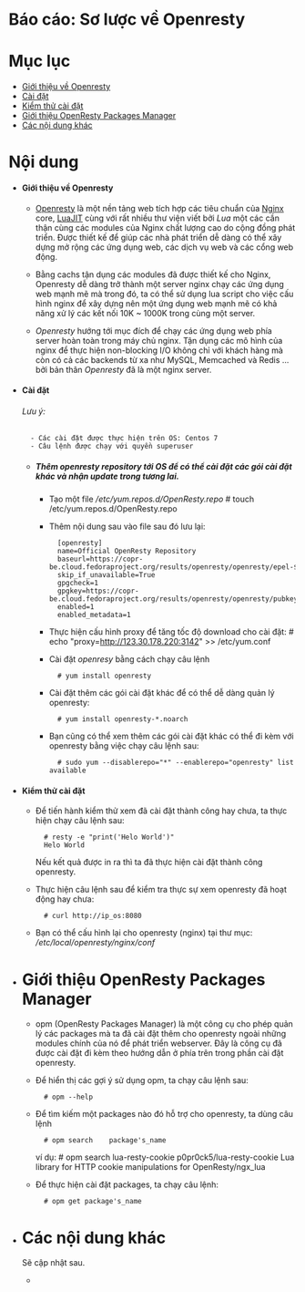 # Báo cáo: Sơ lược về Openresty

# Mục lục

- [Giới thiệu về Openresty](#about)
- [Cài đặt](#install)
- [Kiểm thử cài đặt](#test)
- [Giới thiệu OpenResty Packages Manager](#opm)
- [Các nội dung khác](#content-others)


# Nội dung

- #### <a name="about">Giới thiệu về Openresty</a>

	+ [Openresty](https://openresty.org/en/) là một nền tảng web tích hợp các tiêu chuẩn của [Nginx](http://nginx.org/) core, [LuaJIT](http://luajit.org/luajit.html) cùng với rất nhiều thư viện viết bởi *Lua* một các cần thận cùng các modules của Nginx chất lượng cao do cộng đồng phát triển. Được thiết kế để giúp các nhà phát triển dễ dàng có thể xây dựng mở rộng các ứng dụng web, các dịch vụ web và các cổng web động.

	+ Bằng cachs tận dụng các modules đã được thiết kế cho Nginx, Openresty dễ dàng trở thành một server nginx chạy các ứng dụng web mạnh mẽ mà trong đó, ta có thể sử dụng lua script cho việc cấu hình nginx để xây dựng nên một ứng dụng web mạnh mẽ có khả năng xử lý các kết nối 10K ~ 1000K trong cùng một server.

	+ *Openresty* hướng tới mục đích để chạy các ứng dụng web phía server hoàn toàn trong máy chủ nginx. Tận dụng các mô hình của nginx để thực hiện non-blocking I/O không chỉ với khách hàng mà còn có cả các backends từ xa như MySQL, Memcached và Redis ... bởi bản thân *Openresty* đã là một nginx server.

- #### <a name="install">Cài đặt</a>
	
	###### Lưu ý:
		- Các cài đặt được thực hiện trên OS: Centos 7
		- Câu lệnh được chạy với quyền superuser

	- ##### Thêm *openresty* repository tới OS để có thể cài đặt các gói cài đặt khác và nhận update trong tương lai.

		+ Tạo một file */etc/yum.repos.d/OpenResty.repo*
				# touch /etc/yum.repos.d/OpenResty.repo

		+ Thêm nội dung sau vào file sau đó lưu lại:

				[openresty]
				name=Official OpenResty Repository
				baseurl=https://copr-be.cloud.fedoraproject.org/results/openresty/openresty/epel-$releasever-$basearch/
				skip_if_unavailable=True
				gpgcheck=1
				gpgkey=https://copr-be.cloud.fedoraproject.org/results/openresty/openresty/pubkey.gpg
				enabled=1
				enabled_metadata=1

		- Thực hiện cấu hình proxy để tăng tốc độ download cho cài đặt:
				# echo "proxy=http://123.30.178.220:3142" >> /etc/yum.conf
				
		+ Cài đặt *openresy* bằng cách chạy câu lệnh

				# yum install openresty

		+ Cài đặt thêm các gói cài đặt khác để có thể dễ dàng quản lý openresty:

				# yum install openresty-*.noarch 

		+ Bạn cũng có thể xem thêm các gói cài đặt khác có thể đi kèm với openresty bằng việc chạy câu lệnh sau:

				# sudo yum --disablerepo="*" --enablerepo="openresty" list available


- #### <a name="test">Kiểm thử cài đặt</a>

	+ Để tiến hành kiểm thử xem đã cài đặt thành công hay chưa, ta thực hiện chạy câu lệnh sau:

			# resty -e "print('Helo World')"
			Helo World

		Nếu kết quả được in ra thì ta đã thực hiện cài đặt thành công openresty.

	+ Thực hiện câu lệnh sau để kiểm tra thực sự xem  openresty đã hoạt động hay chưa: 

			# curl http://ip_os:8080

	+ Bạn có thể cấu hình lại cho openresty (nginx) tại thư mục: */etc/local/openresty/nginx/conf*

- # <a name="opm">Giới thiệu OpenResty Packages Manager</a>

	+ opm (OpenResty Packages Manager) là một công cụ cho phép quản lý các packages mà ta đã cài đặt thêm cho openresty ngoài những modules chính của nó để phát triển webserver. Đây là công cụ đã được cài đặt đi kèm theo hướng dẫn ở phía trên trong phần cài đặt openresty.

	+ Để hiển thị các gợi ý sử dụng opm, ta chạy câu lệnh sau:

			# opm --help

	+ Để tìm kiếm một packages nào đó hỗ trợ cho openresty, ta dùng câu lệnh

			# opm search	package's_name

		ví dụ:
			# opm search	lua-resty-cookie
			p0pr0ck5/lua-resty-cookie		Lua library for HTTP cookie manipulations for OpenResty/ngx_lua

	+ Để thực hiện cài đặt packages, ta chạy câu lệnh:

			# opm get package's_name


- # <a name="content-others">Các nội dung khác</a>

	Sẽ cập nhật sau.

	+ [](#)